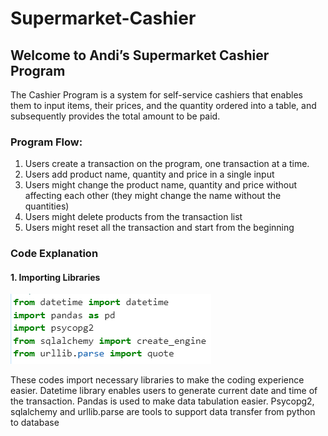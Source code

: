 # Supermarket-Cashier
## Welcome to Andi’s Supermarket Cashier Program
The Cashier Program is a system for self-service cashiers that enables them to input items, their prices, and the quantity ordered into a table, and subsequently provides the total amount to be paid.

### Program Flow:
1. Users create a transaction on the program, one transaction at a time.
2. Users add product name, quantity and price in a single input
3. Users might change the product name, quantity and price without affecting each other (they might change the name without the quantities)
4. Users might delete products from the transaction list
5. Users might reset all the transaction and start from the beginning

### Code Explanation
#### 1. Importing Libraries

!['Importing Libraries'](Docs/1.png)

These codes import necessary libraries to make the coding experience easier. Datetime library enables users to generate current date and time of the transaction. Pandas is used to make data tabulation easier. Psycopg2, sqlalchemy and urllib.parse are tools to support data transfer from python to database

